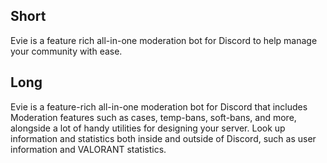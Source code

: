 ## Short

Evie is a feature rich all-in-one moderation bot for Discord to help manage your community with ease.

## Long

Evie is a feature-rich all-in-one moderation bot for Discord that includes Moderation features such as cases, temp-bans, soft-bans, and more, alongside a lot of handy utilities for designing your server. Look up information and statistics both inside and outside of Discord, such as user information and VALORANT statistics.
